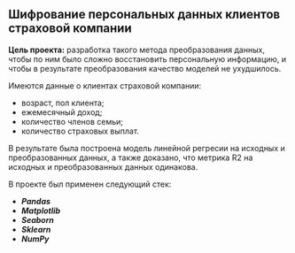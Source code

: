 ## Шифрование персональных данных клиентов страховой компании

**Цель проекта:** разработка такого метода преобразования данных, чтобы по ним было сложно восстановить персональную информацию, и чтобы в результате преобразования качество моделей не ухудшилось.

Имеются данные о клиентах страховой компании:

* возраст, пол клиента;
* ежемесячный доход;
* количество членов семьи;
* количество страховых выплат.

В результате была построена модель линейной регресии на исходных и преобразованных данных, а также доказано, что метрика R2 на исходных и преобразованных данных одинакова.

В проекте был применен следующий стек:
* **_Pandas_**
* **_Matplotlib_**
* **_Seaborn_**
* **_Sklearn_**
* **_NumPy_**
